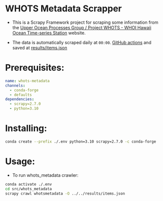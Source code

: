 # WHOTS Metadata Scrapper

- This is a Scrapy Framework project for scraping some information from
  the [Upper Ocean Processes Group / Project WHOTS - WHOI Hawaii Ocean Time-series Station](https://uop.whoi.edu/currentprojects/WHOTS/whotsdata.html)
  website.

- The data is automatically scraped daily at `00:00`.
  [GitHub actions](https://github.com/hot-dogs/whots-metadata/blob/main/.github/workflows/whots-scrapy.yml)
  and saved
  at [results/items.json](https://github.com/hot-dogs/whots-metadata/blob/main/results/items.json)


# Prerequisites:

```yaml
name: whots-metadata
channels:
  - conda-forge
  - defaults
dependencies:
  - scrapy=2.7.0
  - python=3.10
```

# Installing: 

```bash
conda create --prefix ./.env python=3.10 scrapy=2.7.0 -c conda-forge  
```

# Usage:

- To run whots_metadata crawler: 

```bash
conda activate ./.env      
cd src/whots_metadata
scrapy crawl whotsmetadata -O ../../results/items.json                    
```
